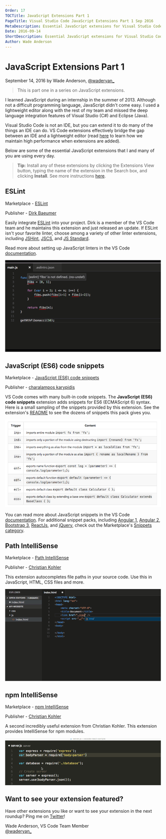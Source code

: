 ```yaml
---
Order: 17
TOCTitle: JavaScript Extensions Part 1
PageTitle: Visual Studio Code JavaScript Extensions Part 1 Sep 2016
MetaDescription: Essential JavaScript extensions for Visual Studio Code.
Date: 2016-09-14
ShortDescription: Essential JavaScript extensions for Visual Studio Code.
Author: Wade Anderson
---
```


# JavaScript Extensions Part 1

September 14, 2016 by Wade Anderson, [@waderyan_](https://twitter.com/waderyan_)

> This is part one in a series on JavaScript extensions.

I learned JavaScript during an internship in the summer of 2013. Although not a difficult programming language, JavaScript didn't come easy. I used a lightweight editor along with the rest of my team and missed the deep language integration features of Visual Studio (C#) and Eclipse (Java).

Visual Studio Code is not an IDE, but you can extend it to do many of the things an IDE can do. VS Code extensions effectively bridge the gap between an IDE and a lightweight editor (read [here](/docs/extensionAPI/patterns-and-principles.md#core-concepts) to learn how we maintain high performance when extensions are added).

Below are some of the essential JavaScript extensions that I and many of you are using every day.

> **Tip:** Install any of these extensions by clicking the Extensions View button, typing the name of the extension in the Search box, and clicking **Install**. See more instructions [here](/docs/editor/extension-gallery.md#browse-and-install-extensions).

## ESLint

Marketplace - [ESLint](https://marketplace.visualstudio.com/items?itemName=dbaeumer.vscode-eslint)

Publisher - [Dirk Baeumer](https://marketplace.visualstudio.com/search?term=publisher%3A%22Dirk%20Baeumer%22&target=VSCode)

Easily integrate [ESLint](https://eslint.org/) into your project. Dirk is a member of the VS Code team and he maintains this extension and just released an update. If ESLint isn't your favorite linter, choose among a variety of other linter extensions, including [JSHint](https://marketplace.visualstudio.com/items?itemName=dbaeumer.jshint), [JSCS](https://marketplace.visualstudio.com/items?itemName=ms-vscode.jscs), and [JS Standard](https://marketplace.visualstudio.com/items?itemName=shinnn.standard).

Read more about setting up JavaScript linters in the VS Code [documentation](/docs/languages/javascript.md#linters).

![eslint animation](eslint.gif)

## JavaScript (ES6) code snippets

Marketplace - [JavaScript (ES6) code snippets](https://marketplace.visualstudio.com/items?itemName=xabikos.JavaScriptSnippets)

Publisher - [charalampos karypidis](https://marketplace.visualstudio.com/search?term=publisher%3A%22charalampos%20karypidis%22&target=VSCode)

VS Code comes with many built-in code snippets. The **JavaScript (ES6) code snippets** extension adds snippets for ES6 (ECMAScript 6) syntax. Here is a small sampling of the snippets provided by this extension. See the extension's [README](https://marketplace.visualstudio.com/items?itemName=xabikos.JavaScriptSnippets) to see the dozens of snippets this pack gives you.

![javascript snippets](javascript_snippets.png)

You can read more about JavaScript snippets in the VS Code [documentation](/docs/languages/javascript.md#snippets). For additional snippet packs, including [Angular 1](https://marketplace.visualstudio.com/items?itemName=johnpapa.Angular1), [Angular 2](https://marketplace.visualstudio.com/items?itemName=johnpapa.Angular2), [Bootstrap 3](https://marketplace.visualstudio.com/items?itemName=wcwhitehead.bootstrap-3-snippets), [ReactJs](https://marketplace.visualstudio.com/items?itemName=xabikos.ReactSnippets), and [jQuery](https://marketplace.visualstudio.com/items?itemName=donjayamanne.jquerysnippets), check out the Marketplace's [Snippets category](https://marketplace.visualstudio.com/vscode/Snippets?sortBy=Downloads).

## Path IntelliSense

Marketplace - [Path IntelliSense](https://marketplace.visualstudio.com/items?itemName=christian-kohler.path-intellisense)

Publisher - [Christian Kohler](https://marketplace.visualstudio.com/search?term=publisher%3A%22Christian%20Kohler%22&target=VSCode)

This extension autocompletes file paths in your source code. Use this in JavaScript, HTML, CSS files and more.

![path intellisense](path_intellisense.gif)

## npm IntelliSense

Marketplace - [npm IntelliSense](https://marketplace.visualstudio.com/items?itemName=christian-kohler.npm-intellisense)

Publisher - [Christian Kohler](https://marketplace.visualstudio.com/search?term=publisher%3A%22Christian%20Kohler%22&target=VSCode)

A second incredibly useful extension from Christian Kohler. This extension provides IntelliSense for npm modules.

![npm intellisense](npm_intellisense.gif)

## Want to see your extension featured?

Have other extensions you like or want to see your extension in the next roundup? Ping me on [Twitter](https://twitter.com/waderyan_)!

Wade Anderson, VS Code Team Member <br>
[@waderyan_](https://twitter.com/waderyan_)
